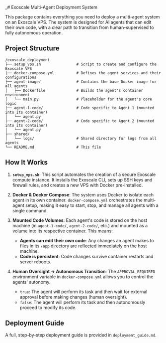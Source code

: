 _# Exoscale Multi-Agent Deployment System

This package contains everything you need to deploy a multi-agent system on an Exoscale VPS. The system is designed for AI agents that can edit their own code, with a clear path to transition from human-supervised to fully autonomous operation.

## Project Structure

```
/exoscale_deployment
├── setup_vps.sh                # Script to create and configure the Exoscale VPS
├── docker-compose.yml          # Defines the agent services and their configurations
├── agent-image/                # Contains the base Docker image for all agents
│   ├── Dockerfile              # Builds the agent's container environment
│   └── main.py                 # Placeholder for the agent's core logic
├── agent-1-code/               # Code specific to Agent 1 (mounted into its container)
│   └── agent.py
├── agent-2-code/               # Code specific to Agent 2 (mounted into its container)
│   └── agent.py
├── shared/
│   └── logs/                   # Shared directory for logs from all agents
└── README.md                   # This file
```

## How It Works

1.  **`setup_vps.sh`**: This script automates the creation of a secure Exoscale compute instance. It installs the Exoscale CLI, sets up SSH keys and firewall rules, and creates a new VPS with Docker pre-installed.

2.  **Docker & Docker Compose**: The system uses Docker to isolate each agent in its own container. `docker-compose.yml` orchestrates the multi-agent setup, making it easy to start, stop, and manage all agents with a single command.

3.  **Mounted Code Volumes**: Each agent's code is stored on the host machine (in `agent-1-code/`, `agent-2-code/`, etc.) and mounted as a volume into its respective container. This means:
    *   **Agents can edit their own code**: Any changes an agent makes to files in its `/app` directory are reflected immediately on the host machine.
    *   **Code is persistent**: Code changes survive container restarts and server reboots.

4.  **Human Oversight → Autonomous Transition**: The `APPROVAL_REQUIRED` environment variable in `docker-compose.yml` allows you to control the agents' autonomy. 
    *   `true`: The agent will perform its task and then wait for external approval before making changes (human oversight).
    *   `false`: The agent will perform its task and then autonomously proceed to modify its code.

## Deployment Guide

A full, step-by-step deployment guide is provided in `deployment_guide.md`.

